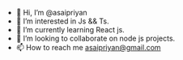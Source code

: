 - 👋 Hi, I’m @asaipriyan
- 👀 I’m interested in Js && Ts.
- 🌱 I’m currently learning React js.
- 💞️ I’m looking to collaborate on node js projects.
- 📫 How to reach me asaipriyan@gmail.com

<!---
asaipriyan/asaipriyan is a ✨ special ✨ repository because its `README.md` (this file) appears on your GitHub profile.
You can click the Preview link to take a look at your changes.
--->
